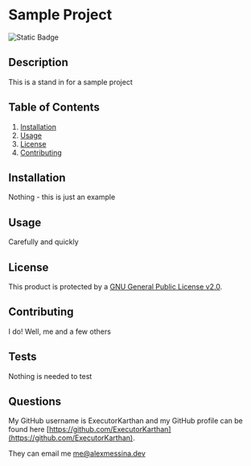 # **Sample Project**
![Static Badge](https://img.shields.io/badge/license-GNU_General_Public_License_v2.0-green)
## Description
This is a stand in for a sample project

## **Table of Contents**
1. [Installation](#installation)
2. [Usage](#usage)
3. [License](#license)
4. [Contributing](#contributing)
    
## Installation
Nothing - this is just an example

## Usage
Carefully and quickly

## License
This product is protected by a [GNU General Public License v2.0](http://choosealicense.com/licenses/gpl-2.0).

## Contributing
I do! Well, me and a few others

## Tests
Nothing is needed to test

## Questions
My GitHub username is ExecutorKarthan and my GitHub profile can be found here [https://github.com/ExecutorKarthan](https://github.com/ExecutorKarthan).

They can email me 
me@alexmessina.dev
  